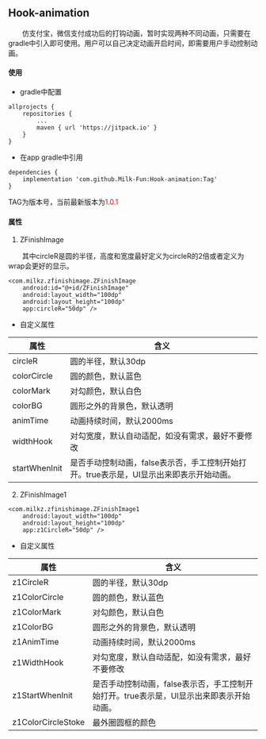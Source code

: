## Hook-animation

&ensp;&ensp;&ensp;&ensp;仿支付宝，微信支付成功后的打钩动画，暂时实现两种不同动画，只需要在gradle中引入即可使用。用户可以自己决定动画开启时间，即需要用户手动控制动画。

#### 使用

- gradle中配置

```
allprojects {
	repositories {
		...
		maven { url 'https://jitpack.io' }
	}
}
```

- 在app gradle中引用

```
dependencies {
	implementation 'com.github.Milk-Fun:Hook-animation:Tag'
}
```
TAG为版本号，当前最新版本为<font color=red>1.0.1</font>


#### 属性

1. ZFinishImage

&ensp;&ensp;&ensp;&ensp;其中circleR是圆的半径，高度和宽度最好定义为circleR的2倍或者定义为wrap会更好的显示。

```
<com.milkz.zfinishimage.ZFinishImage
    android:id="@+id/ZFinishImage"
    android:layout_width="100dp"
    android:layout_height="100dp"
    app:circleR="50dp" />
```

- 自定义属性

属性|含义
--|--
circleR|圆的半径，默认30dp
colorCircle|圆的颜色，默认蓝色
colorMark|对勾颜色，默认白色
colorBG|圆形之外的背景色，默认透明
animTime|动画持续时间，默认2000ms
widthHook|对勾宽度，默认自动适配，如没有需求，最好不要修改
startWhenInit|是否手动控制动画，false表示否，手工控制开始打开。true表示是，UI显示出来即表示开始动画。

2. ZFinishImage1

```
<com.milkz.zfinishimage.ZFinishImage1
    android:layout_width="100dp"
    android:layout_height="100dp"
    app:z1CircleR="50dp" />
```

- 自定义属性

属性|含义
--|--
z1CircleR|圆的半径，默认30dp
z1ColorCircle|圆的颜色，默认蓝色
z1ColorMark|对勾颜色，默认白色
z1ColorBG|圆形之外的背景色，默认透明
z1AnimTime|动画持续时间，默认2000ms
z1WidthHook|对勾宽度，默认自动适配，如没有需求，最好不要修改
z1StartWhenInit|是否手动控制动画，false表示否，手工控制开始打开。true表示是，UI显示出来即表示开始动画。
z1ColorCircleStoke|最外圈圆框的颜色
